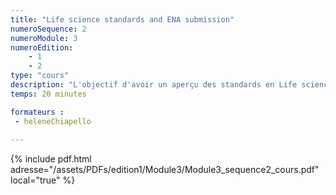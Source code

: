 ```yaml
---
title: "Life science standards and ENA submission"
numeroSequence: 2
numeroModule: 3
numeroEdition:
    - 1
    - 2
type: "cours"
description: "L'objectif d'avoir un aperçu des standards en Life science et comment soumettre sur l'ENA"
temps: 20 minutes

formateurs : 
 - heleneChiapello
  
---
```


{% include pdf.html adresse="/assets/PDFs/edition1/Module3/Module3_sequence2_cours.pdf" local="true" %}
